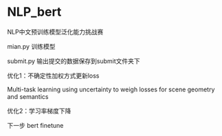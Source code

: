 # NLP_bert
NLP中文预训练模型泛化能力挑战赛

  mian.py 训练模型

  submit.py 输出提交的数据保存到submit文件夹下

优化1：不确定性加权方式更新loss 

Multi-task learning using uncertainty to weigh losses for scene geometry and semantics

优化2：学习率梯度下降

下一步
bert finetune